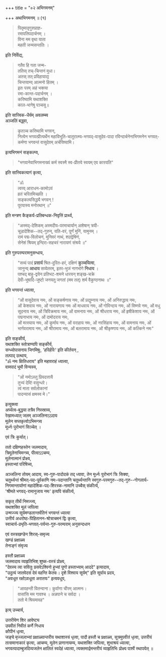 +++
title = "०२ अभिगमनम्"

+++
अथाभिगमनम् ॥ (१) 

> पितृमातृगुरुप्राज्ञ-  
> रमापतिपदार्चनम् ।  
> विना मम वृथा याता  
> महती जन्मसन्ततिः । 

इति निर्विद्य, 

> गतैव हि गता जन्म-  
> ततिस् तच्-चिन्तनं मुधा।  
> अतस् तत् प्रविहायाद्य  
> चिन्तयाम्य् आत्मनो हितम् ।  
> इतः परम् अहं भक्त्या  
> रमा-कान्त-पदार्चनम् ।  
> करिष्यामि यथाशक्ति  
> काल-भागेषु पञ्चसु॥ 

इति सात्त्विक-धैर्यम् अवलम्ब्य  
अञ्जलिं बद्ध्वा,  

> कृतञ्च करिष्यामि भगवन्,  
> नित्येन भगवत्प्रीत्यर्थेन महाविभूति-चातुरात्म्य-भगवद्-वासुदेव-पादा रविन्दार्चनेनाभिगमनेन भगवत्-कर्मणा भगवन्तं वासुदेवम् अर्चयिष्यामि। 

इत्यभिगमनं सङ्कल्प्य, 

> "भगवानेवाभिगमनाख्यं कर्म स्वस्मै स्व-प्रीतये स्वयम् एव कारयति" 

इति सात्त्विकत्यागं कृत्वा, 

> "ॐ  
> त्वय्य् आराधन-कामोऽयं  
> व्रतं चरितमिच्छति ।  
> सङ्कल्पसिद्ध्यै भगवन् !  
> पूरयास्य मनोरथान् ॥" 

इति मन्त्रण कैङ्कर्य-प्रतिबन्धक-निवृत्तिं प्रार्थ्य,  

> "अस्मद्-देशिकम् अस्मदीय-परमाचार्यान् अशेषान् त्रयी-  
> चूडादेशिक--तद्-गुरुन्, यति-वरं, पूर्णं मुनिं, यामुनम् ।  
> रामं पद्म-विलोचनं, मुनिवरं नाथं, शठद्वेषिणं,  
> सेनेशं श्रियम् इन्दिरा-सहचरं नारायणं संश्रये ॥" 

इति गुरुपरम्परामनुसन्धाय, 

> "सव्यं पादं **प्रसार्य** श्रित-दुरित-हरं, दक्षिणं **कुञ्चयित्वा**,  
> जानुन्य् **आधाय** सव्येतरम्, इतर-भुजं नागभोगे **निधाय** ।  
> पश्चद् बाहु-द्वयेन प्रतिभट-शमने धारयन् शङ्ख-चक्रे  
> देवी-भूषादि-जुष्टो जनयतु जगतां (मम तत्) शर्म वैकुण्ठनाथः ॥" 

इति भगवन्तं ध्यात्वा, 

> “ओं वासुदेवाय नमः, ओं सङ्कर्षणाय नमः, ओं प्रद्युम्नाय नमः, ओं अनिरुद्धाय नमः,  
> ओं केशवाय नमः, ओं नारायणाय नमः ओं माधवाय नमः, ओं गोविन्दाय नमः, ओं विष्णवे नमः, ओं मधु सूदनाय नमः, ओं त्रिविक्रमाय नमः, ओं वामनाय नमः, ओं श्रीधराय नमः, ओं हृषीकेशाय नमः, ओं पद्मनाभाय नमः, ओं दामोदराय नमः,  
> ओं मत्स्याय नमः, ओं कूर्माय नमः, ओं वराहाय नमः, ओं नरसिंहाय नमः, ओं वामनाय नमः, ओं भार्गवरामाय नमः, ओं श्रीरामाय नमः, ओं बलरामाय नमः, ओं श्रीकृष्णाय नमः, ओं कल्किने नमः" 

इति सङ्कीर्य,  
यथाशक्ति स्तोत्राण्यपि सङ्कीर्य,  
सन्ध्योपासनाय जिगमिषुः, 'हरिर्हरिः' इति कीर्तयन् ,  
तल्पाद् उत्थाय,  
"ॐ नमः क्षितिधराय" इति महावराहं ध्यात्वा,  
वामपादं भूमौ विन्यस्य, 

> "ओं नमोऽस्तु प्रियदत्तायै  
> तुभ्यं देवि! वसुन्धरे।  
> त्वं माता सर्वलोकानां  
> पादन्यासं क्षमस्व मे।" 

इत्युक्त्वा  
अर्घ्यत्व-बुद्धया तत्रैव निस्स्राव्य,  
रेखामध्यात् जलम् अञ्जलिनाऽऽदाय  
मूलेन सप्तकृत्वोऽभिमन्त्र्य  
मूर्ध्नः पुरोभागं सिञ्चेत् । 

एवं त्रिः कुर्यात्।  

ततो दक्षिणहस्तेन जलमादाय,  
त्रिमूलेनाभिमन्त्र्य, पीत्वाऽऽचम्य,  
मूलेनात्मानं प्रोक्ष्य,  
हस्ताभ्यां परिषिच्य,  

अञ्जलिना तोयम् आदाय, स्व-गुरु-पादोदकं तद् ध्यावा, तेन मूर्ध्नः पुरोभागं त्रिः सिक्वा,  
चतुर्थ्यन्तं श्रीमत्-पद-पूर्वकाणि नमः-पदान्तानि चतुर्थ्यन्तानि  स्वगुरु-परमगुरु--तद्-गुरु--गोगलार्य-निगमान्तार्याणां महादेशिक-पद-शिरस्क-नामानि उच्चैस् संकीर्त्य,  
'श्रीमते भगवद्-रामानुजाय नमः' इत्यपि संकीर्त्य,  

सकृत् तीर्थे निमज्ज्य,  
यथाशक्ति मूलं जपित्वा  
उन्मज्ज्य सूर्यमण्डलान्तर्वतिनं भगवन्तं ध्यात्वा  
उत्तीर्य अधरोष्ठ-पिहितानन-श्रोत्राचमनं द्विः कृत्वा,  
स्वाचार्य-प्रभृति-भगवत्-पर्यन्त-गुरु-परम्पराम् अनुसन्दधान  

एवं वस्त्रखण्डेन शिरस्-समृज्य  
खण्डं प्रक्षाळ्य  
तेनाङ्गं संमृज्य  

हस्तौ प्रक्षाळ्य  
जलमादाय व्याहृतिभिश् शुष्क-वस्त्रं प्रोक्ष्य,  
"देवस्य त्वा सवितुः प्रसवेऽश्विनो हुभ्यां पूणो हस्ताभ्याम् आददे" इत्यादाय,  
"उदुत्यं जातवेदसं देवं वहन्ति केतवः। दृशे विश्वाय सूर्यम्" इति सूर्याय प्रदय,  
"अवधूत रक्षोऽवधूता अरातयः" इत्यवधूय,  

> "आवहन्ती वितन्वाना। कुर्वाणा चीरम् आत्मनः।  
वासांसि मम गावश्च । अन्नपाने च सर्वदा ।  
> ततो मे श्रियमावह" 

इत्य् उच्चार्य, 

उत्तरीयेण शिर आवेष्ट्य  
उपवीतं निवीतं कर्णे निधाय  
कौपीनं धृत्वा,  
जङ्घे मृज्जलाभ्यां प्रक्षाळ्यान्तरीय यथाशास्त्रं धृत्वा,
पादौ हस्तौ च प्रक्षाळ्य,
सूत्रमुपवीतं धृत्वा, 
उत्तरीयं तत्समानाकारं कृत्वा, 
आचम्य,
मूलेन प्राणानायम्य,
यथाशक्ति जपित्वा,
शुभाश्रयं ध्यात्वा,
भगवत्पादाम्बुजदिव्यजलेन क्षालितं स्वदेहं ध्यात्वा,
त्यक्तमार्द्रमन्तरीयं व्याहृतिभिः प्रोक्ष्य पार्श्वे स्थापयेत् ॥ 
